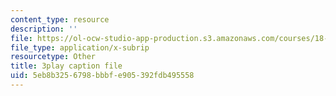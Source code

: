 ```yaml
---
content_type: resource
description: ''
file: https://ol-ocw-studio-app-production.s3.amazonaws.com/courses/18-02sc-multivariable-calculus-fall-2010/5eb8b3256798bbbfe905392fdb495558_hfyluFvlZ-o.srt
file_type: application/x-subrip
resourcetype: Other
title: 3play caption file
uid: 5eb8b325-6798-bbbf-e905-392fdb495558
---
```

